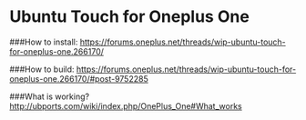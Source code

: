 # Ubuntu Touch for Oneplus One

###How to install:
https://forums.oneplus.net/threads/wip-ubuntu-touch-for-oneplus-one.266170/

###How to build:
https://forums.oneplus.net/threads/wip-ubuntu-touch-for-oneplus-one.266170/#post-9752285

###What is working?
http://ubports.com/wiki/index.php/OnePlus_One#What_works
